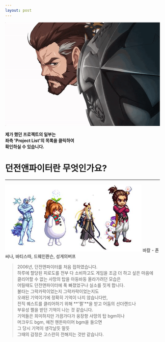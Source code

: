 ```yaml
---
layout: post
---
```

<img src="/images/fulls/me.gif" style="width:600px; height:337px;">  

**제가 했던 프로젝트의 일부는**  
**좌측 'Project List'의 목록을 클릭하여**  
**확인하실 수 있습니다.**  

# 던전앤파이터란 무엇인가요?
---
<img src="/images/fulls/adventure.jpg" style="width:444px; height:220px;">  
바칼 - 죤씨나, 바티스따, 드웨인좐슨, 성게의버프

> 2006년, 던전앤파이터를 처음 접하였습니다.  
> 하루에 할당된 피로도를 전부 다 소비하고도 게임을 조금 더 하고 싶은 마음에  
> 클리어할 수 없는 사망의 탑을 아둥바둥 올라가려던 모습은  
> 어릴때도 던전앤파이터에 푹 빠졌었구나 실소를 짓게 합니다.  
> 불타는 그락카락이었는지 그락카락이었는지도  
> 오래된 기억이기에 정확히 기억이 나지 않습니다만,  
> 전직 퀘스트를 클리어하기 위해 **'쩔'**을 받고 어둠의 선더랜드나  
> 부유성 쩔을 받던 기억이 나는 것 같습니다.  
> 기억들은 희미하지만 가끔가다가 웅장항 사망의 탑 bgm이나  
> 머크우드 bgm, 예전 헨돈마이어 bgm을 들으면  
> 그 당시 기억이 생각날듯 말듯  
> 그때의 감정은 고스란히 전해지는 것만 같습니다.  